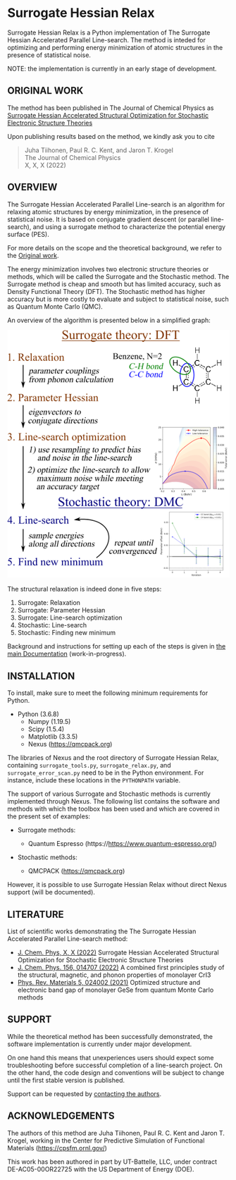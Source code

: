 # Surrogate Hessian Relax

Surrogate Hessian Relax is a Python implementation of The Surrogate Hessian
Accelerated Parallel Line-search. The method is inteded for optimizing and
performing energy minimization of atomic structures in the presence of
statistical noise.

NOTE: the implementation is currently in an early stage of development.


## ORIGINAL WORK

The method has been published in The Journal of Chemical Physics as 
[Surrogate Hessian Accelerated Structural Optimization for Stochastic Electronic Structure Theories](https://doi.org/10.1063/5.0079046)

Upon publishing results based on the method, we kindly ask you to cite

> Juha Tiihonen, Paul R. C. Kent, and Jaron T. Krogel \
The Journal of Chemical Physics \
X, X, X (2022)


## OVERVIEW

The Surrogate Hessian Accelerated Parallel Line-search is an
algorithm for relaxing atomic structures by energy minimization, in the presence
of statistical noise. It is based on conjugate gradient descent (or parallel
line-search), and using a surrogate method to characterize the potential energy
surface (PES). 

For more details on the scope and the theoretical background, we refer to 
the [Original work](#original-work).

The energy minimization involves two electronic structure theories or methods, which will
be called the Surrogate and the Stochastic method. The Surrogate method is cheap and
smooth but has limited accuracy, such as Density Functional Theory (DFT). The
Stochastic method has higher accuracy but is more costly to evaluate and subject to
statistical noise, such as Quantum Monte Carlo (QMC).

An overview of the algorithm is presented below in a simplified graph:

![Overview](docs/overview.png)

The structural relaxation is indeed done in five steps:
1. Surrogate: Relaxation
1. Surrogate: Parameter Hessian
1. Surrogate: Line-search optimization
1. Stochastic: Line-search
1. Stochastic: Finding new minimum

Background and instructions for setting up each of the steps is given in
[the main Documentation](docs/README) (work-in-progress).


## INSTALLATION

To install, make sure to meet the following minimum requirements for Python.

* Python (3.6.8)
  * Numpy (1.19.5)
  * Scipy (1.5.4)
  * Matplotlib (3.3.5)
  * Nexus (https://qmcpack.org)

The libraries of Nexus and the root directory of Surrogate Hessian Relax,
containing `surrogate_tools.py`, `surrogate_relax.py`, and
`surrogate_error_scan.py` need to be in the Python environment. 
For instance, include these locations in the `PYTHONPATH` variable.

The support of various Surrogate and Stochastic methods is currently implemented
through Nexus. The following list contains the software and methods with which the
toolbox has been used and which are covered in the present set of examples:

* Surrogate methods:
  * Quantum Espresso (https://https://www.quantum-espresso.org/)

* Stochastic methods:
  * QMCPACK (https://qmcpack.org)

However, it is possible to use Surrogate Hessian Relax without
direct Nexus support (will be documented).


## LITERATURE

List of scientific works demonstrating the The Surrogate Hessian Accelerated Parallel
Line-search method:
* [J. Chem. Phys, X, X (2022)](https://doi.org/10.1063/5.0079046) Surrogate Hessian Accelerated Structural Optimization for Stochastic Electronic Structure Theories
* [J. Chem. Phys. 156, 014707 (2022)](https://aip.scitation.org/doi/10.1063/5.0074848) A combined first principles study of the structural, magnetic, and phonon properties of monolayer CrI3
* [Phys. Rev. Materials 5, 024002 (2021)](https://journals.aps.org/prmaterials/abstract/10.1103/PhysRevMaterials.5.024002) Optimized structure and electronic band gap of monolayer GeSe from quantum Monte Carlo methods


## SUPPORT

While the theoretical method has been successfully demonstrated, the software
implementation is currently under major development.

On one hand this means that unexperiences users should expect some 
troubleshooting before successful completion of a line-search project. On the
other hand, the code design and conventions will be subject to change until 
the first stable version is published.

Support can be requested by [contacting the authors](mailto:juha.m.s.tiihonen@jyu.fi).


## ACKNOWLEDGEMENTS

The authors of this method are Juha Tiihonen, Paul R. C. Kent and Jaron T.
Krogel, working in the Center for Predictive Simulation of Functional Materials
(https://cpsfm.ornl.gov/)

This work has been authored in part by UT-Battelle, LLC, under contract
DE-AC05-00OR22725 with the US Department of Energy (DOE).
